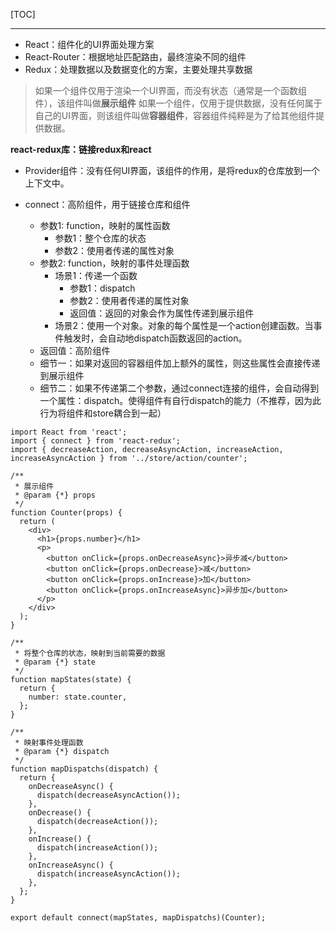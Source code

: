 [TOC]

---

- React：组件化的UI界面处理方案
- React-Router：根据地址匹配路由，最终渲染不同的组件
- Redux：处理数据以及数据变化的方案，主要处理共享数据

> 如果一个组件仅用于渲染一个UI界面，而没有状态（通常是一个函数组件），该组件叫做**展示组件**
> 如果一个组件，仅用于提供数据，没有任何属于自己的UI界面，则该组件叫做**容器组件**，容器组件纯粹是为了给其他组件提供数据。


**react-redux库：链接redux和react**

- Provider组件：没有任何UI界面，该组件的作用，是将redux的仓库放到一个上下文中。

- connect：高阶组件，用于链接仓库和组件
  - 参数1: function，映射的属性函数
    - 参数1：整个仓库的状态
    - 参数2：使用者传递的属性对象
  - 参数2: function，映射的事件处理函数
    - 场景1：传递一个函数
      - 参数1：dispatch
      - 参数2：使用者传递的属性对象
      - 返回值：返回的对象会作为属性传递到展示组件
    - 场景2：使用一个对象。对象的每个属性是一个action创建函数。当事件触发时，会自动地dispatch函数返回的action。
  - 返回值：高阶组件
  - 细节一：如果对返回的容器组件加上额外的属性，则这些属性会直接传递到展示组件
  - 细节二：如果不传递第二个参数，通过connect连接的组件，会自动得到一个属性：dispatch。使得组件有自行dispatch的能力（不推荐，因为此行为将组件和store耦合到一起）

```JS
import React from 'react';
import { connect } from 'react-redux';
import { decreaseAction, decreaseAsyncAction, increaseAction, increaseAsyncAction } from '../store/action/counter';

/**
 * 展示组件
 * @param {*} props
 */
function Counter(props) {
  return (
    <div>
      <h1>{props.number}</h1>
      <p>
        <button onClick={props.onDecreaseAsync}>异步减</button>
        <button onClick={props.onDecrease}>减</button>
        <button onClick={props.onIncrease}>加</button>
        <button onClick={props.onIncreaseAsync}>异步加</button>
      </p>
    </div>
  );
}

/**
 * 将整个仓库的状态，映射到当前需要的数据
 * @param {*} state
 */
function mapStates(state) {
  return {
    number: state.counter,
  };
}

/**
 * 映射事件处理函数
 * @param {*} dispatch 
 */
function mapDispatchs(dispatch) {
  return {
    onDecreaseAsync() {
      dispatch(decreaseAsyncAction());
    },
    onDecrease() {
      dispatch(decreaseAction());
    },
    onIncrease() {
      dispatch(increaseAction());
    },
    onIncreaseAsync() {
      dispatch(increaseAsyncAction());
    },
  };
}

export default connect(mapStates, mapDispatchs)(Counter);
```
